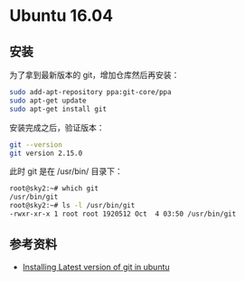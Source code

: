 # Ubuntu 16.04

## 安装

为了拿到最新版本的 git，增加仓库然后再安装：

```bash
sudo add-apt-repository ppa:git-core/ppa
sudo apt-get update
sudo apt-get install git
```

安装完成之后，验证版本：

```bash
git --version
git version 2.15.0
```

此时 git 是在 /usr/bin/ 目录下：

```bash
root@sky2:~# which git
/usr/bin/git
root@sky2:~# ls -l /usr/bin/git
-rwxr-xr-x 1 root root 1920512 Oct  4 03:50 /usr/bin/git
```

## 参考资料

- [Installing Latest version of git in ubuntu](http://stackoverflow.com/questions/19109542/installing-latest-version-of-git-in-ubuntu)